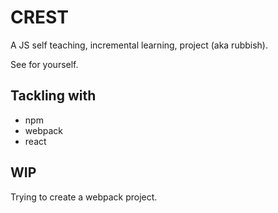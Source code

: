 CREST
=====

A JS self teaching, incremental learning, project (aka rubbish).

See for yourself.

## Tackling with

- npm
- webpack
- react

 ## WIP

Trying to create a webpack project.

